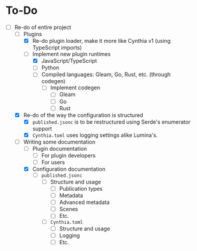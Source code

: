 # To-Do

- [ ] Re-do of entire project
  - [ ] Plugins
    - [x] Re-do plugin loader, make it more like Cynthia v1 (using TypeScript imports)
    - [ ] Implement new plugin runtimes
        - [x] JavaScript/TypeScript
        - [ ] Python
        - [ ] Compiled languages: Gleam, Go, Rust, etc. (through codegen)
          - [ ] Implement codegen
              - [ ] Gleam
              - [ ] Go
              - [ ] Rust
  - [x] Re-do of the way the configuration is structured
    - [x] `published.jsonc` is to be restructured using Serde's enumerator support
    - [x] `Cynthia.toml` uses logging settings alike Lumina's.
  - [ ] Writing some documentation
    - [ ] Plugin documentation
      - [ ] For plugin developers
      - [ ] For users
    - [x] Configuration documentation
      - [ ] `published.jsonc`
        - [ ] Structure and usage
          - [ ] Publication types
          - [ ] Metadata
          - [ ] Advanced metadata
          - [ ] Scenes
          - [ ] Etc.
        - [ ] `Cynthia.toml`
          - [ ] Structure and usage
          - [ ] Logging
          - [ ] Etc.
